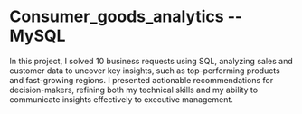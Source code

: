 # Consumer_goods_analytics -- MySQL
In this project, I solved 10 business requests using SQL, analyzing sales and customer data to uncover key insights, such as top-performing products and fast-growing regions. I presented actionable recommendations for decision-makers, refining both my technical skills and my ability to communicate insights effectively to executive management.
